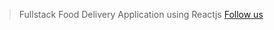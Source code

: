> Fullstack Food Delivery Application using Reactjs
> [Follow us](https://www.linkedin.com/in/ashish-sharma-7b45ba185/)
